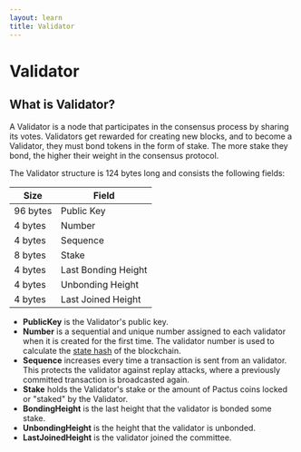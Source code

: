 ```yaml
---
layout: learn
title: Validator
---
```


# Validator

## What is Validator?

A Validator is a node that participates in the consensus process by sharing its votes.
Validators get rewarded for creating new blocks, and to become a Validator, they must bond tokens in the form of stake.
The more stake they bond, the higher their weight in the consensus protocol.

The Validator structure is 124 bytes long and consists the following fields:

| Size     | Field               |
| -------- | ------------------- |
| 96 bytes | Public Key          |
| 4 bytes  | Number              |
| 4 bytes  | Sequence            |
| 8 bytes  | Stake               |
| 4 bytes  | Last Bonding Height |
| 4 bytes  | Unbonding Height    |
| 4 bytes  | Last Joined Height  |

- **PublicKey** is the Validator's public key.
- **Number** is a sequential and unique number assigned to each validator when it is created for the first time. The validator number is used to calculate the [state hash](./state-merkle) of the blockchain.
- **Sequence** increases every time a transaction is sent from an validator. This protects the validator against replay attacks, where a previously committed transaction is broadcasted again.
- **Stake** holds the Validator's stake or the amount of Pactus coins locked or "staked" by the Validator.
- **BondingHeight** is the last height that the validator is bonded some stake.
- **UnbondingHeight** is the height that the validator is unbonded.
- **LastJoinedHeight** is the validator joined the committee.
